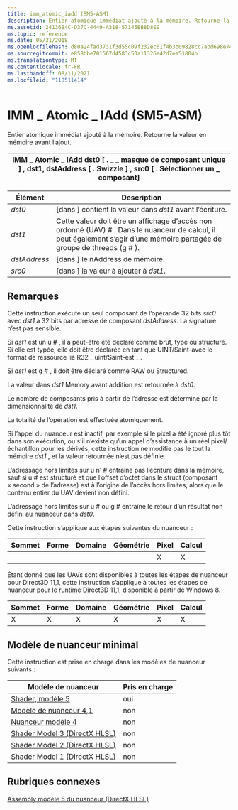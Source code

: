 ```yaml
---
title: imm_atomic_iadd (SM5-ASM)
description: Entier atomique immédiat ajouté à la mémoire. Retourne la valeur en mémoire avant l’ajout.
ms.assetid: 24136B4C-D37C-4449-A318-57145BB8D8E9
ms.topic: reference
ms.date: 05/31/2018
ms.openlocfilehash: d80a24fad3731f3d55c09f232ec61f4b3b09828cc7abd698e74259efe907c6d7
ms.sourcegitcommit: e858bbe701567d4583c50a11326e42d7ea51804b
ms.translationtype: MT
ms.contentlocale: fr-FR
ms.lasthandoff: 08/11/2021
ms.locfileid: "118511414"
---
```

# <a name="imm_atomic_iadd-sm5---asm"></a>IMM \_ Atomic \_ IAdd (SM5-ASM)

Entier atomique immédiat ajouté à la mémoire. Retourne la valeur en mémoire avant l’ajout.



| IMM \_ Atomic \_ IAdd dst0 \[ . \_ \_ masque de composant unique \] , dst1, dstAddress \[ . Swizzle \] , src0 \[ . Sélectionner un \_ composant\] |
|--------------------------------------------------------------------------------------------------------------|



 



| Élément                                                                                                           | Description                                                                                                                                 |
|----------------------------------------------------------------------------------------------------------------|---------------------------------------------------------------------------------------------------------------------------------------------|
| <span id="dst0"></span><span id="DST0"></span>*dst0*<br/>                                                | \[dans \] contient la valeur dans *dst1* avant l’écriture. <br/>                                                                           |
| <span id="dst1"></span><span id="DST1"></span>*dst1*<br/>                                                | Cette valeur doit être un affichage d’accès non ordonné (UAV) \# . Dans le nuanceur de calcul, il peut également s’agir d’une mémoire partagée de groupe de threads (g \# ). <br/> |
| <span id="dstAddress"></span><span id="dstaddress"></span><span id="DSTADDRESS"></span>*dstAddress*<br/> | \[dans \] le nAddress de mémoire.<br/>                                                                                                      |
| <span id="src0"></span><span id="SRC0"></span>*src0*<br/>                                                | \[dans \] la valeur à ajouter à *dst1*.<br/>                                                                                               |



 

## <a name="remarks"></a>Remarques

Cette instruction exécute un seul composant de l’opérande 32 bits *src0* avec *dst1* à 32 bits par adresse de composant *dstAddress*. La signature n’est pas sensible.

Si *dst1* est un u \# , il a peut-être été déclaré comme brut, typé ou structuré. Si elle est typée, elle doit être déclarée en tant que UINT/Saint-avec le format de ressource lié R32 \_ uint/Saint-est \_ .

Si *dst1* est g \# , il doit être déclaré comme RAW ou Structured.

La valeur dans *dst1* Memory avant addition est retournée à *dst0*.

Le nombre de composants pris à partir de l’adresse est déterminé par la dimensionnalité de *dst1*.

La totalité de l’opération est effectuée atomiquement.

Si l’appel du nuanceur est inactif, par exemple si le pixel a été ignoré plus tôt dans son exécution, ou s’il n’existe qu’un appel d’assistance à un réel pixel/échantillon pour les dérivés, cette instruction ne modifie pas le tout la mémoire *dst1* , et la valeur retournée n’est pas définie.

L’adressage hors limites sur u n' \# entraîne pas l’écriture dans la mémoire, sauf si u \# est structuré et que l’offset d’octet dans le struct (composant « second » de l’adresse) est à l’origine de l’accès hors limites, alors que le contenu entier du UAV devient non défini.

L’adressage hors limites sur u \# ou g \# entraîne le retour d’un résultat non défini au nuanceur dans *dst0*.

Cette instruction s’applique aux étapes suivantes du nuanceur :



| Sommet | Forme | Domaine | Géométrie | Pixel | Calcul |
|--------|------|--------|----------|-------|---------|
|        |      |        |          | X     | X       |



 

Étant donné que les UAVs sont disponibles à toutes les étapes de nuanceur pour Direct3D 11,1, cette instruction s’applique à toutes les étapes de nuanceur pour le runtime Direct3D 11,1, disponible à partir de Windows 8.



| Sommet | Forme | Domaine | Géométrie | Pixel | Calcul |
|--------|------|--------|----------|-------|---------|
| X      | X    | X      | X        | X     | X       |



 

## <a name="minimum-shader-model"></a>Modèle de nuanceur minimal

Cette instruction est prise en charge dans les modèles de nuanceur suivants :



| Modèle de nuanceur                                              | Pris en charge |
|-----------------------------------------------------------|-----------|
| [Shader, modèle 5](d3d11-graphics-reference-sm5.md)        | oui       |
| [Modèle de nuanceur 4,1](dx-graphics-hlsl-sm4.md)              | non        |
| [Nuanceur modèle 4](dx-graphics-hlsl-sm4.md)                | non        |
| [Shader Model 3 (DirectX HLSL)](dx-graphics-hlsl-sm3.md) | non        |
| [Shader Model 2 (DirectX HLSL)](dx-graphics-hlsl-sm2.md) | non        |
| [Shader Model 1 (DirectX HLSL)](dx-graphics-hlsl-sm1.md) | non        |



 

## <a name="related-topics"></a>Rubriques connexes

<dl> <dt>

[Assembly modèle 5 du nuanceur (DirectX HLSL)](shader-model-5-assembly--directx-hlsl-.md)
</dt> </dl>

 

 





